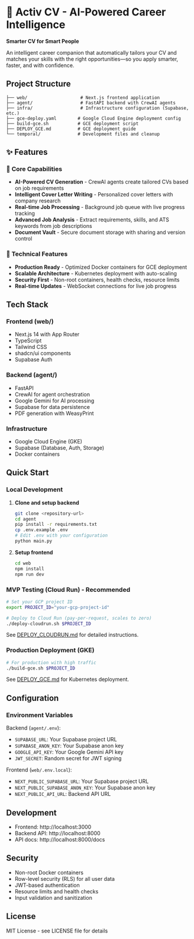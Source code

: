 # 🚀 Activ CV - AI-Powered Career Intelligence

**Smarter CV for Smart People**

An intelligent career companion that automatically tailors your CV and matches your skills with the right opportunities—so you apply smarter, faster, and with confidence.

## Project Structure

```
├── web/                    # Next.js frontend application
├── agent/                  # FastAPI backend with CrewAI agents
├── infra/                  # Infrastructure configuration (Supabase, etc.)
├── gce-deploy.yaml        # Google Cloud Engine deployment config
├── build-gce.sh           # GCE deployment script
├── DEPLOY_GCE.md          # GCE deployment guide
└── temporal/              # Development files and cleanup
```

## ✨ Features

### 🎯 **Core Capabilities**
- **AI-Powered CV Generation** - CrewAI agents create tailored CVs based on job requirements
- **Intelligent Cover Letter Writing** - Personalized cover letters with company research
- **Real-time Job Processing** - Background job queue with live progress tracking
- **Advanced Job Analysis** - Extract requirements, skills, and ATS keywords from job descriptions
- **Document Vault** - Secure document storage with sharing and version control

### 🔧 **Technical Features**
- **Production Ready** - Optimized Docker containers for GCE deployment
- **Scalable Architecture** - Kubernetes deployment with auto-scaling
- **Security First** - Non-root containers, health checks, resource limits
- **Real-time Updates** - WebSocket connections for live job progress

## Tech Stack

### Frontend (web/)
- Next.js 14 with App Router
- TypeScript
- Tailwind CSS
- shadcn/ui components
- Supabase Auth

### Backend (agent/)
- FastAPI
- CrewAI for agent orchestration
- Google Gemini for AI processing
- Supabase for data persistence
- PDF generation with WeasyPrint

### Infrastructure
- Google Cloud Engine (GKE)
- Supabase (Database, Auth, Storage)
- Docker containers

## Quick Start

### Local Development

1. **Clone and setup backend**
   ```bash
   git clone <repository-url>
   cd agent
   pip install -r requirements.txt
   cp .env.example .env
   # Edit .env with your configuration
   python main.py
   ```

2. **Setup frontend**
   ```bash
   cd web
   npm install
   npm run dev
   ```

### MVP Testing (Cloud Run) - Recommended

```bash
# Set your GCP project ID
export PROJECT_ID="your-gcp-project-id"

# Deploy to Cloud Run (pay-per-request, scales to zero)
./deploy-cloudrun.sh $PROJECT_ID
```

See [DEPLOY_CLOUDRUN.md](DEPLOY_CLOUDRUN.md) for detailed instructions.

### Production Deployment (GKE)

```bash
# For production with high traffic
./build-gce.sh $PROJECT_ID
```

See [DEPLOY_GCE.md](DEPLOY_GCE.md) for Kubernetes deployment.

## Configuration

### Environment Variables

Backend (`agent/.env`):
- `SUPABASE_URL`: Your Supabase project URL
- `SUPABASE_ANON_KEY`: Your Supabase anon key
- `GOOGLE_API_KEY`: Your Google Gemini API key
- `JWT_SECRET`: Random secret for JWT signing

Frontend (`web/.env.local`):
- `NEXT_PUBLIC_SUPABASE_URL`: Your Supabase project URL
- `NEXT_PUBLIC_SUPABASE_ANON_KEY`: Your Supabase anon key
- `NEXT_PUBLIC_API_URL`: Backend API URL

## Development

- Frontend: http://localhost:3000
- Backend API: http://localhost:8000
- API docs: http://localhost:8000/docs

## Security

- Non-root Docker containers
- Row-level security (RLS) for all user data
- JWT-based authentication
- Resource limits and health checks
- Input validation and sanitization

## License

MIT License - see LICENSE file for details
